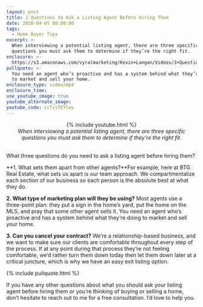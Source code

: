 ```yaml
---
layout: post
title: 3 Questions to Ask a Listing Agent Before Hiring Them
date: 2018-04-05 00:00:00
tags:
  - Home Buyer Tips
excerpt: >-
  When interviewing a potential listing agent, there are three specific
  questions you must ask them to determine if they’re the right fit.
enclosure: >-
  https://s3.amazonaws.com/vyralmarketing/Kevin+Langan/Videos/3+Questions+to+Ask+a+Listing+Agent+Before+Hiring+Them.mp4
pullquote: >-
  You need an agent who’s proactive and has a system behind what they’re doing
  to market and sell your home.
enclosure_type: video/mp4
enclosure_time:
use_youtube_image: true
youtube_alternate_image:
youtube_code: icTzsTEYles
---
```


<center>{% include youtube.html %}</center>

<center><em>When interviewing a potential listing agent, there are three specific questions you must ask them to determine if they&rsquo;re the right fit.</em></center>

<center>&nbsp;</center>

What three questions do you need to ask a listing agent before hiring them?

**1. What sets them apart from other agents?**For example, here at BTG Real Estate, what sets us apart is our team approach. We compartmentalize each section of our business so each person is the absolute best at what they do.

**2. What type of marketing plan will they be using?** Most agents use a three-point plan: they put a sign in the home’s yard, put the home on the MLS, and pray that some other agent sells it. You need an agent who’s proactive and has a system behind what they’re doing to market and sell your home.

**3. Can you cancel your contract?** We’re a relationship-based business, and we want to make sure our clients are comfortable throughout every step of the process. If at any point during that process they’re not feeling comfortable, we’d rather turn them down today then let them down later at a critical juncture, which is why we have an easy exit listing option.

{% include pullquote.html %}

If you have any other questions about what you should ask your listing agent before hiring them or you’re thinking of buying or selling a home, don’t hesitate to reach out to me for a free consultation. I’d love to help you.